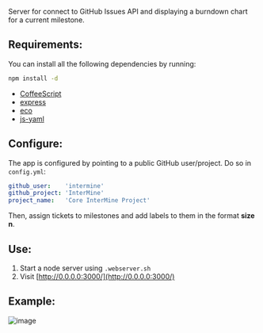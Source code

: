 Server for connect to GitHub Issues API and displaying a burndown chart for a current milestone.

## Requirements:

You can install all the following dependencies by running:

```bash
npm install -d
```

- [CoffeeScript](http://coffeescript.org/)
- [express](http://expressjs.com/)
- [eco](https://github.com/sstephenson/eco)
- [js-yaml](https://github.com/visionmedia/js-yaml)

## Configure:

The app is configured by pointing to a public GitHub user/project. Do so in `config.yml`:

```yaml
github_user:    'intermine'
github_project: 'InterMine'
project_name:   'Core InterMine Project'
```

Then, assign tickets to milestones and add labels to them in the format **size n**.

## Use:

1. Start a node server using `.webserver.sh`
2. Visit [http://0.0.0.0:3000/](http://0.0.0.0:3000/)

## Example:

![image](https://raw.github.com/radekstepan/github-burndown-chart/master/example.png)